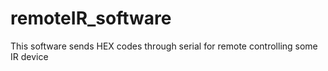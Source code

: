 # remoteIR_software
This software sends HEX codes through serial for remote controlling some IR device
